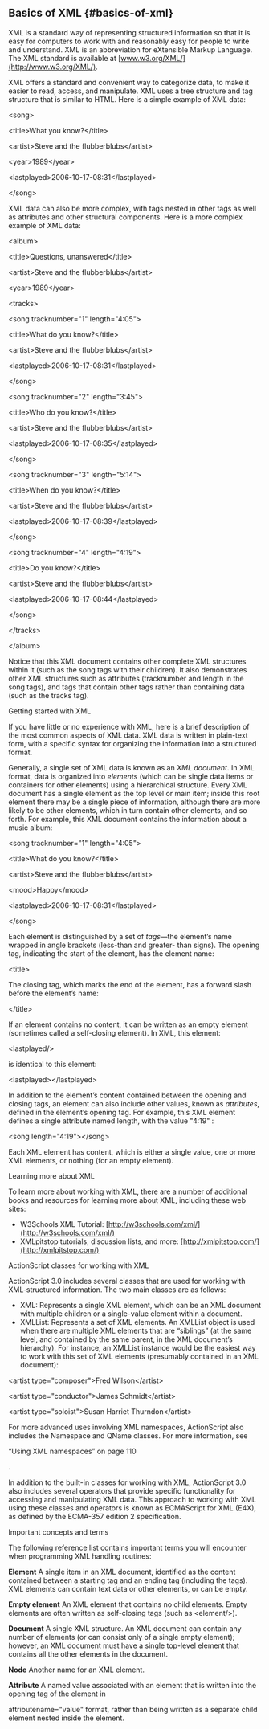 ## Basics of XML {#basics-of-xml}

XML is a standard way of representing structured information so that it is easy for computers to work with and reasonably easy for people to write and understand. XML is an abbreviation for eXtensible Markup Language. The XML standard is available at [www.w3.org/XML/](http://www.w3.org/XML/).

XML offers a standard and convenient way to categorize data, to make it easier to read, access, and manipulate. XML uses a tree structure and tag structure that is similar to HTML. Here is a simple example of XML data:

&lt;song&gt;

&lt;title&gt;What you know?&lt;/title&gt;

&lt;artist&gt;Steve and the flubberblubs&lt;/artist&gt;

&lt;year&gt;1989&lt;/year&gt;

&lt;lastplayed&gt;2006-10-17-08:31&lt;/lastplayed&gt;

&lt;/song&gt;

XML data can also be more complex, with tags nested in other tags as well as attributes and other structural components. Here is a more complex example of XML data:

&lt;album&gt;

&lt;title&gt;Questions, unanswered&lt;/title&gt;

&lt;artist&gt;Steve and the flubberblubs&lt;/artist&gt;

&lt;year&gt;1989&lt;/year&gt;

&lt;tracks&gt;

&lt;song tracknumber=&quot;1&quot; length=&quot;4:05&quot;&gt;

&lt;title&gt;What do you know?&lt;/title&gt;

&lt;artist&gt;Steve and the flubberblubs&lt;/artist&gt;

&lt;lastplayed&gt;2006-10-17-08:31&lt;/lastplayed&gt;

&lt;/song&gt;

&lt;song tracknumber=&quot;2&quot; length=&quot;3:45&quot;&gt;

&lt;title&gt;Who do you know?&lt;/title&gt;

&lt;artist&gt;Steve and the flubberblubs&lt;/artist&gt;

&lt;lastplayed&gt;2006-10-17-08:35&lt;/lastplayed&gt;

&lt;/song&gt;

&lt;song tracknumber=&quot;3&quot; length=&quot;5:14&quot;&gt;

&lt;title&gt;When do you know?&lt;/title&gt;

&lt;artist&gt;Steve and the flubberblubs&lt;/artist&gt;

&lt;lastplayed&gt;2006-10-17-08:39&lt;/lastplayed&gt;

&lt;/song&gt;

&lt;song tracknumber=&quot;4&quot; length=&quot;4:19&quot;&gt;

&lt;title&gt;Do you know?&lt;/title&gt;

&lt;artist&gt;Steve and the flubberblubs&lt;/artist&gt;

&lt;lastplayed&gt;2006-10-17-08:44&lt;/lastplayed&gt;

&lt;/song&gt;

&lt;/tracks&gt;

&lt;/album&gt;

Notice that this XML document contains other complete XML structures within it (such as the song tags with their children). It also demonstrates other XML structures such as attributes (tracknumber and length in the song tags), and tags that contain other tags rather than containing data (such as the tracks tag).

Getting started with XML

If you have little or no experience with XML, here is a brief description of the most common aspects of XML data. XML data is written in plain-text form, with a specific syntax for organizing the information into a structured format.

Generally, a single set of XML data is known as an _XML document_. In XML format, data is organized into _elements_ (which can be single data items or containers for other elements) using a hierarchical structure. Every XML document has a single element as the top level or main item; inside this root element there may be a single piece of information, although there are more likely to be other elements, which in turn contain other elements, and so forth. For example, this XML document contains the information about a music album:

&lt;song tracknumber=&quot;1&quot; length=&quot;4:05&quot;&gt;

&lt;title&gt;What do you know?&lt;/title&gt;

&lt;artist&gt;Steve and the flubberblubs&lt;/artist&gt;

&lt;mood&gt;Happy&lt;/mood&gt;

&lt;lastplayed&gt;2006-10-17-08:31&lt;/lastplayed&gt;

&lt;/song&gt;

Each element is distinguished by a set of _tags_—the element’s name wrapped in angle brackets (less-than and greater- than signs). The opening tag, indicating the start of the element, has the element name:

&lt;title&gt;

The closing tag, which marks the end of the element, has a forward slash before the element’s name:

&lt;/title&gt;

If an element contains no content, it can be written as an empty element (sometimes called a self-closing element). In XML, this element:

&lt;lastplayed/&gt;

is identical to this element:

&lt;lastplayed&gt;&lt;/lastplayed&gt;

In addition to the element’s content contained between the opening and closing tags, an element can also include other values, known as _attributes_, defined in the element’s opening tag. For example, this XML element defines a single attribute named length, with the value &quot;4:19&quot; :

&lt;song length=&quot;4:19&quot;&gt;&lt;/song&gt;

Each XML element has content, which is either a single value, one or more XML elements, or nothing (for an empty element).

Learning more about XML

To learn more about working with XML, there are a number of additional books and resources for learning more about XML, including these web sites:

*   W3Schools XML Tutorial: [http://w3schools.com/xml/](http://w3schools.com/xml/)
*   XMLpitstop tutorials, discussion lists, and more: [http://xmlpitstop.com/](http://xmlpitstop.com/)

ActionScript classes for working with XML

ActionScript 3.0 includes several classes that are used for working with XML-structured information. The two main classes are as follows:

*   XML: Represents a single XML element, which can be an XML document with multiple children or a single-value element within a document.
*   XMLList: Represents a set of XML elements. An XMLList object is used when there are multiple XML elements that are “siblings” (at the same level, and contained by the same parent, in the XML document’s hierarchy). For instance, an XMLList instance would be the easiest way to work with this set of XML elements (presumably contained in an XML document):

&lt;artist type=&quot;composer&quot;&gt;Fred Wilson&lt;/artist&gt;

&lt;artist type=&quot;conductor&quot;&gt;James Schmidt&lt;/artist&gt;

&lt;artist type=&quot;soloist&quot;&gt;Susan Harriet Thurndon&lt;/artist&gt;

For more advanced uses involving XML namespaces, ActionScript also includes the Namespace and QName classes. For more information, see

“Using XML namespaces” on page 110

.

In addition to the built-in classes for working with XML, ActionScript 3.0 also includes several operators that provide specific functionality for accessing and manipulating XML data. This approach to working with XML using these classes and operators is known as ECMAScript for XML (E4X), as defined by the ECMA-357 edition 2 specification.

Important concepts and terms

The following reference list contains important terms you will encounter when programming XML handling routines:

**Element** A single item in an XML document, identified as the content contained between a starting tag and an ending tag (including the tags). XML elements can contain text data or other elements, or can be empty.

**Empty element** An XML element that contains no child elements. Empty elements are often written as self-closing tags (such as &lt;element/&gt;).

**Document** A single XML structure. An XML document can contain any number of elements (or can consist only of a single empty element); however, an XML document must have a single top-level element that contains all the other elements in the document.

**Node** Another name for an XML element.

**Attribute** A named value associated with an element that is written into the opening tag of the element in

attributename=&quot;value&quot; format, rather than being written as a separate child element nested inside the element.